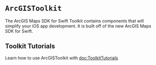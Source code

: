# ``ArcGISToolkit``

The ArcGIS Maps SDK for Swift Toolkit contains components that will simplify your iOS app development. It is built off of the new ArcGIS Maps SDK for Swift.

## Toolkit Tutorials

Learn how to use ArcGISToolkit with <doc:ToolkitTutorials>
